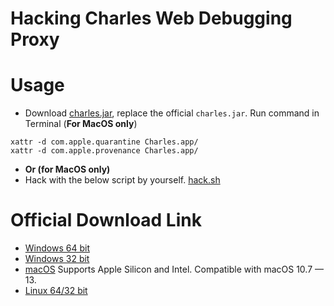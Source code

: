 # Hacking Charles Web Debugging Proxy

# Usage

- Download [charles.jar](charles.jar), replace the official `charles.jar`. Run command in Terminal (**For MacOS only**)

```
xattr -d com.apple.quarantine Charles.app/
xattr -d com.apple.provenance Charles.app/
```
- **Or (for MacOS only)**
- Hack with the below script by yourself. [hack.sh](hack.sh)

# Official Download Link

- [Windows 64 bit](https://www.charlesproxy.com/assets/release/5.0/charles-proxy-5.0b8-win64.msi)
- [Windows 32 bit](https://www.charlesproxy.com/assets/release/5.0/charles-proxy-5.0b8-win32.msi)
- [macOS](https://www.charlesproxy.com/assets/release/5.0/charles-proxy-5.0b8.dmg)
Supports Apple Silicon and Intel.
Compatible with macOS 10.7 — 13.
- [Linux 64/32 bit](https://www.charlesproxy.com/assets/release/5.0/charles-proxy-5.0b8.tar.gz)
